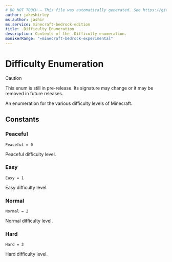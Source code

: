 ```yaml
---
# DO NOT TOUCH — This file was automatically generated. See https://github.com/mojang/minecraftapidocsgenerator to modify descriptions, examples, etc.
author: jakeshirley
ms.author: jashir
ms.service: minecraft-bedrock-edition
title: .Difficulty Enumeration
description: Contents of the .Difficulty enumeration.
monikerRange: "=minecraft-bedrock-experimental"
---
```

# Difficulty Enumeration

> [!CAUTION]
> This enum is still in pre-release.  Its signature may change or it may be removed in future releases.

An enumeration for the various difficulty levels of Minecraft.

## Constants
### **Peaceful**
`Peaceful = 0`

Peaceful difficulty level.
### **Easy**
`Easy = 1`

Easy difficulty level.
### **Normal**
`Normal = 2`

Normal difficulty level.
### **Hard**
`Hard = 3`

Hard difficulty level.
